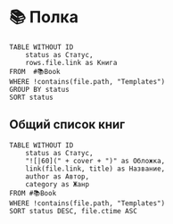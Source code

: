 
# 📚 Полка

```dataview
TABLE WITHOUT ID
	status as Статус,
	rows.file.link as Книга
FROM  #📚Book
WHERE !contains(file.path, "Templates")
GROUP BY status
SORT status
```

## Общий список книг

```dataview
TABLE WITHOUT ID
	status as Статус,
	"![|60](" + cover + ")" as Обложка,
	link(file.link, title) as Название,
	author as Автор,
	category as Жанр
FROM #📚Book 
WHERE !contains(file.path, "Templates")
SORT status DESC, file.ctime ASC
```
